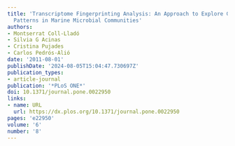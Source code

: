 ```yaml
---
title: 'Transcriptome Fingerprinting Analysis: An Approach to Explore Gene Expression
  Patterns in Marine Microbial Communities'
authors:
- Montserrat Coll-Lladó
- Silvia G Acinas
- Cristina Pujades
- Carlos Pedrós-Alió
date: '2011-08-01'
publishDate: '2024-08-05T15:04:47.730697Z'
publication_types:
- article-journal
publication: '*PLoS ONE*'
doi: 10.1371/journal.pone.0022950
links:
- name: URL
  url: https://dx.plos.org/10.1371/journal.pone.0022950
pages: 'e22950'
volume: '6'
number: '8'
---
```

